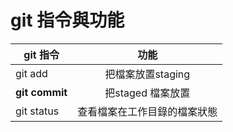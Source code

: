 # git 指令與功能

| git 指令        | 功能                       |
| --------------- | :-------------------------:|
| git add         | 把檔案放置staging          |
| **git commit**      | 把staged 檔案放置          |
| git status      |  查看檔案在工作目錄的檔案狀態|
